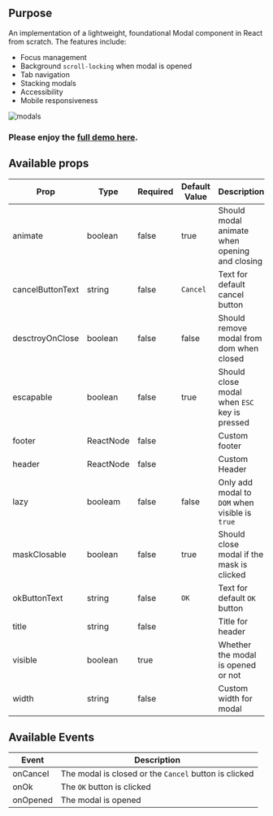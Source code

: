 ## Purpose 
An implementation of a lightweight, foundational Modal component in React from scratch. The features include:
- Focus management
- Background `scroll-locking` when modal is opened
- Tab navigation
- Stacking modals
- Accessibility
- Mobile responsiveness

![modals](https://user-images.githubusercontent.com/7442937/183442595-45fed252-d08c-4a23-a516-1f2aa2134fef.gif)

### Please enjoy the [full demo here](https://www.loom.com/share/c708af13a2fb48798dfa8c3ba958827f).

## Available props
| Prop             | Type      | Required | Default Value | Description                                   |
|------------------|-----------|----------|---------------|-----------------------------------------------|
| animate          | boolean   | false    | true          | Should modal animate when opening and closing |
| cancelButtonText | string    | false    | `Cancel`      | Text for default cancel button                |
| desctroyOnClose  | boolean   | false    | false         | Should remove modal from dom when closed      |
| escapable        | boolean   | false    | true          | Should close modal when `ESC` key is pressed  |
| footer           | ReactNode | false    |               | Custom footer                                 |
| header           | ReactNode | false    |               | Custom Header                                 |
| lazy           | booleam | false    | false         | Only add modal to `DOM` when visible is `true`                  |
| maskClosable     | boolean   | false    | true          | Should close modal if the mask is clicked         |
| okButtonText     | string    | false    | `OK`          | Text for default `OK` button                  |
| title            | string    | false    |               | Title for header                              |
| visible          | boolean   | true     |               | Whether the modal is opened or not            |
| width            | string    | false    |               | Custom width for modal                        |

## Available Events
| Event    | Description                                           |
|----------|-------------------------------------------------------|
| onCancel | The modal is closed or the `Cancel` button is clicked |
| onOk     | The `OK` button is clicked                            |
| onOpened | The modal is opened                                   |


